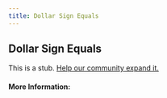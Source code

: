 ```yaml
---
title: Dollar Sign Equals
---
```


## Dollar Sign Equals

This is a stub. [Help our community expand it.](https://github.com/freeCodeCamp/guide-articles/tree/master/articles/CSS/Selectors/Attribute/Dollar-Sign-Equals/index.md)

<!-- The article goes here, in GitHub-flavored Markdown. Feel free to add YouTube videos, images, and CodePen/JSBin embeds  -->

#### More Information:
<!-- Please add any articles you think might be helpful to read before writing the article -->


